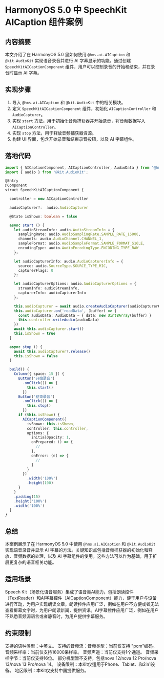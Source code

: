 # HarmonyOS 5.0 中 SpeechKit AICaption 组件案例

## 内容摘要
本文介绍了在 HarmonyOS 5.0 里如何使用 `@hms.ai.AICaption` 和 `@kit.AudioKit` 实现语音录音并进行 AI 字幕显示的功能。通过创建 `SpeechKitAICaptionComponent` 组件，用户可以控制录音的开始和结束，并在录音时显示 AI 字幕。

## 实现步骤
1. 导入 `@hms.ai.AICaption` 和 `@kit.AudioKit` 中的相关模块。
2. 定义 `SpeechKitAICaptionComponent` 组件，初始化 `AICaptionController` 和 `AudioCapturer`。
3. 实现 `start` 方法，用于初始化音频捕获器并开始录音，将音频数据写入 `AICaptionController`。
4. 实现 `stop` 方法，用于释放音频捕获器资源。
5. 构建 UI 界面，包含开始录音和结束录音按钮，以及 AI 字幕组件。

## 落地代码
```typescript
import { AICaptionComponent, AICaptionController, AudioData } from '@hms.ai.AICaption'; 
import { audio } from '@kit.AudioKit'; 

@Entry 
@Component 
struct SpeechKitAICaptionComponent { 

  controller = new AICaptionController 

  audioCapturer?:  audio.AudioCapturer 

  @State isShown: boolean = false 

  async start () { 
    let audioStreamInfo: audio.AudioStreamInfo = { 
      samplingRate: audio.AudioSamplingRate.SAMPLE_RATE_16000, 
      channels: audio.AudioChannel.CHANNEL_1, 
      sampleFormat: audio.AudioSampleFormat.SAMPLE_FORMAT_S16LE, 
      encodingType: audio.AudioEncodingType.ENCODING_TYPE_RAW 
    }; 

    let audioCapturerInfo: audio.AudioCapturerInfo = { 
      source: audio.SourceType.SOURCE_TYPE_MIC, 
      capturerFlags: 0 
    }; 

    let audioCapturerOptions: audio.AudioCapturerOptions = { 
      streamInfo: audioStreamInfo, 
      capturerInfo: audioCapturerInfo 
    }; 

    this.audioCapturer = await audio.createAudioCapturer(audioCapturerOptions) 
    this.audioCapturer.on('readData', (buffer) => { 
      const audioData: AudioData = { data: new Uint8Array(buffer) } 
      this.controller.writeAudio(audioData) 
    }) 
    await this.audioCapturer.start() 
    this.isShown = true 
  } 

  async stop () { 
    await this.audioCapturer?.release() 
    this.isShown = false 
  } 

  build() { 
    Column({ space: 15 }) { 
      Button('开始录音') 
        .onClick(() => { 
          this.start() 
        }) 
      Button('结束录音') 
        .onClick(() => { 
          this.stop() 
        }) 
      if (this.isShown) { 
        AICaptionComponent({ 
          isShown: this.isShown, 
          controller: this.controller, 
          options: { 
            initialOpacity: 1, 
            onPrepared: () => { 
              // 
            }, 
            onError: (e) => { 
              // 
            } 
          } 
        }) 
          .width('100%') 
          .height(100) 
      } 
    } 
    .padding(15) 
    .height('100%') 
    .width('100%') 
  } 
} 
```

## 总结
本案例展示了在 HarmonyOS 5.0 中使用 `@hms.ai.AICaption` 和 `@kit.AudioKit` 实现语音录音并显示 AI 字幕的方法。关键知识点包括音频捕获器的初始化和释放、音频数据的处理，以及 AI 字幕组件的使用。这些方法可以作为基础，用于扩展更复杂的语音相关功能。

## 适用场景
Speech Kit（场景化语音服务）集成了语音类AI能力，包括朗读控件（TextReader）和AI字幕控件（AICaptionComponent）能力，便于用户与设备进行互动，为用户实现朗读文章。朗读控件应用广泛，例如在用户不方便或者无法查看屏幕文字时，为用户朗读新闻，提供资讯。AI字幕控件应用广泛，例如在用户不熟悉音频源语言或者静音时，为用户提供字幕服务。

## 约束限制

支持的语种类型：中英文。
支持的音频流：音频类型：当前仅支持 "pcm"编码。
音频采样率：当前仅支持16000采样率。
音频声道：当前仅支持1个通道。
音频采样字节：当前仅支持16位。
部分机型暂不支持，包括nova 12/nova 12 Pro/nova 13/nova 13 Pro/nova 14。
设备限制：本Kit仅适用于Phone、Tablet、和2in1设备。
地区限制：本Kit仅支持中国提供服务。